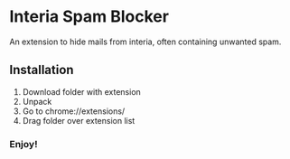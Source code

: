# Interia Spam Blocker

An extension to hide mails from interia, often containing unwanted spam.

## Installation

1. Download folder with extension 
2. Unpack
3. Go to chrome://extensions/
4. Drag folder over extension list

### Enjoy!
